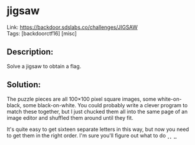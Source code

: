jigsaw
======

Link: https://backdoor.sdslabs.co/challenges/JIGSAW \
Tags: [backdoorctf16] [misc]

Description:
------------

Solve a jigsaw to obtain a flag.

Solution:
---------

The puzzle pieces are all 100×100 pixel square images, some white-on-black, some black-on-white. You could probably write a clever program to match these together, but I just chucked them all into the same page of an image editor and shuffled them around until they fit.

It's quite easy to get sixteen separate letters in this way, but now you need to get them in the right order. I'm sure you'll figure out what to do⢀⡀⣀
